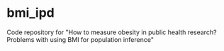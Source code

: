 # bmi_ipd
Code repository for "How to measure obesity in public health research? Problems with using BMI for population inference"
